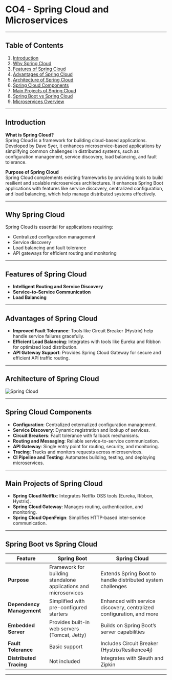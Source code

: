 # CO4 - Spring Cloud and Microservices

---

## Table of Contents
1. [Introduction](#introduction)
2. [Why Spring Cloud](#why-spring-cloud)
3. [Features of Spring Cloud](#features-of-spring-cloud)
4. [Advantages of Spring Cloud](#advantages-of-spring-cloud)
5. [Architecture of Spring Cloud](#architecture-of-spring-cloud)
6. [Spring Cloud Components](#spring-cloud-components)
7. [Main Projects of Spring Cloud](#main-projects-of-spring-cloud)
8. [Spring Boot vs Spring Cloud](#spring-boot-vs-spring-cloud)
9. [Microservices Overview](#microservices-overview)

---

## Introduction

**What is Spring Cloud?**  
Spring Cloud is a framework for building cloud-based applications. Developed by Dave Syer, it enhances microservice-based applications by simplifying common challenges in distributed systems, such as configuration management, service discovery, load balancing, and fault tolerance.

**Purpose of Spring Cloud**  
Spring Cloud complements existing frameworks by providing tools to build resilient and scalable microservices architectures. It enhances Spring Boot applications with features like service discovery, centralized configuration, and load balancing, which help manage distributed systems effectively.

---

## Why Spring Cloud
Spring Cloud is essential for applications requiring:
- Centralized configuration management
- Service discovery
- Load balancing and fault tolerance
- API gateways for efficient routing and monitoring

---

## Features of Spring Cloud
- **Intelligent Routing and Service Discovery**
- **Service-to-Service Communication**
- **Load Balancing**

---

## Advantages of Spring Cloud
- **Improved Fault Tolerance**: Tools like Circuit Breaker (Hystrix) help handle service failures gracefully.
- **Efficient Load Balancing**: Integrates with tools like Eureka and Ribbon for optimized load distribution.
- **API Gateway Support**: Provides Spring Cloud Gateway for secure and efficient API traffic routing.

---

## Architecture of Spring Cloud
![Spring Cloud](https://encrypted-tbn0.gstatic.com/images?q=tbn:ANd9GcQ1ubv_G-BE6Yu5UT-A7wU4ZSAlWkN3mLdTVQ&s)

---

## Spring Cloud Components
- **Configuration**: Centralized externalized configuration management.
- **Service Discovery**: Dynamic registration and lookup of services.
- **Circuit Breakers**: Fault tolerance with fallback mechanisms.
- **Routing and Messaging**: Reliable service-to-service communication.
- **API Gateway**: Single entry point for routing, security, and monitoring.
- **Tracing**: Tracks and monitors requests across microservices.
- **CI Pipeline and Testing**: Automates building, testing, and deploying microservices.

---

## Main Projects of Spring Cloud
- **Spring Cloud Netflix**: Integrates Netflix OSS tools (Eureka, Ribbon, Hystrix).
- **Spring Cloud Gateway**: Manages routing, authentication, and monitoring.
- **Spring Cloud OpenFeign**: Simplifies HTTP-based inter-service communication.

---

## Spring Boot vs Spring Cloud

| Feature                 | Spring Boot                                                                                               | Spring Cloud                                                                                       |
|-------------------------|----------------------------------------------------------------------------------------------------------|----------------------------------------------------------------------------------------------------|
| **Purpose**             | Framework for building standalone applications and microservices                                         | Extends Spring Boot to handle distributed system challenges                                        |
| **Dependency Management** | Simplified with pre-configured starters                                                                | Enhanced with service discovery, centralized configuration, and more                               |
| **Embedded Server**     | Provides built-in web servers (Tomcat, Jetty)                                                            | Builds on Spring Boot’s server capabilities                                                        |
| **Fault Tolerance**     | Basic support                                                                                            | Includes Circuit Breaker (Hystrix/Resilience4j)                                                    |
| **Distributed Tracing** | Not included                                                                                            | Integrates with Sleuth and Zipkin                                                                  |

---


